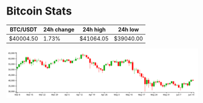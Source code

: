 # Bitcoin Stats

BTC/USDT|24h change|24h high|24h low|
|---|---|---|---|
|$40004.50|1.73%|$41064.05|$39040.00|

<img src="./chart.svg">
